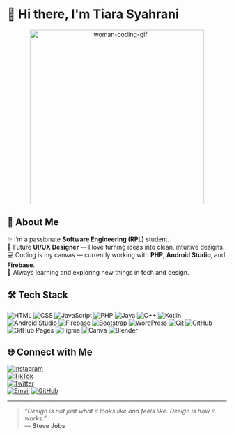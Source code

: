 # 👋 Hi there, I'm Tiara Syahrani

<p align="center">
  <img src="https://media.giphy.com/media/L1R1tvI9svkIWwpVYr/giphy.gif" width="400" alt="woman-coding-gif" />
</p>


## 💫 About Me
✨ I’m a passionate **Software Engineering (RPL)** student.  
🎨 Future **UI/UX Designer** — I love turning ideas into clean, intuitive designs.  
💻 Coding is my canvas — currently working with **PHP**, **Android Studio**, and **Firebase**.  
🚀 Always learning and exploring new things in tech and design.  

## 🛠 Tech Stack
![HTML](https://img.shields.io/badge/HTML5-E34F26?style=flat&logo=html5&logoColor=white)
![CSS](https://img.shields.io/badge/CSS3-1572B6?style=flat&logo=css3&logoColor=white)
![JavaScript](https://img.shields.io/badge/JavaScript-F7DF1E?style=flat&logo=javascript&logoColor=black)
![PHP](https://img.shields.io/badge/PHP-777BB4?style=flat&logo=php&logoColor=white)
![Java](https://img.shields.io/badge/Java-007396?style=flat&logo=java&logoColor=white)
![C++](https://img.shields.io/badge/C++-00599C?style=flat&logo=c%2B%2B&logoColor=white)
![Kotlin](https://img.shields.io/badge/Kotlin-0095D5?style=flat&logo=kotlin&logoColor=white)
![Android Studio](https://img.shields.io/badge/Android%20Studio-3DDC84?style=flat&logo=android-studio&logoColor=white)
![Firebase](https://img.shields.io/badge/Firebase-FFCA28?style=flat&logo=firebase&logoColor=black)
![Bootstrap](https://img.shields.io/badge/Bootstrap-7952B3?style=flat&logo=bootstrap&logoColor=white)
![WordPress](https://img.shields.io/badge/WordPress-21759B?style=flat&logo=wordpress&logoColor=white)
![Git](https://img.shields.io/badge/Git-F05032?style=flat&logo=git&logoColor=white)
![GitHub](https://img.shields.io/badge/GitHub-181717?style=flat&logo=github&logoColor=white)
![GitHub Pages](https://img.shields.io/badge/GitHub%20Pages-222222?style=flat&logo=githubpages&logoColor=white)
![Figma](https://img.shields.io/badge/Figma-F24E1E?style=flat&logo=figma&logoColor=white)
![Canva](https://img.shields.io/badge/Canva-00C4CC?style=flat&logo=canva&logoColor=white)
![Blender](https://img.shields.io/badge/Blender-F5792A?style=flat&logo=blender&logoColor=white)

## 🌐 Connect with Me

[![Instagram](https://img.shields.io/badge/Instagram-E4405F?style=flat&logo=instagram&logoColor=white)](https://www.instagram.com/craazsy_t?igsh=bzJ0ZW5kZmduM3oy)  
[![TikTok](https://img.shields.io/badge/TikTok-000000?style=flat&logo=tiktok&logoColor=white)](https://www.tiktok.com/@ti4yaell_?_t=ZS-8x5moOYKoDP&_r=1)  
[![Twitter](https://img.shields.io/badge/Twitter-1DA1F2?style=flat&logo=twitter&logoColor=white)](https://x.com/moonf4iryy?t=kJbAy3xojhTPw0Ir0-1lxw&s=09)  
[![Email](https://img.shields.io/badge/Gmail-D14836?style=flat&logo=gmail&logoColor=white)](mailto:tiaranilam1178@gmail.com)
[![GitHub](https://img.shields.io/badge/GitHub-100000?style=flat&logo=github&logoColor=white)](https://github.com/tiarasyahrani)

---

> *“Design is not just what it looks like and feels like. Design is how it works.”*  
> — **Steve Jobs**
